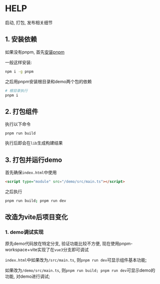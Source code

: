 # HELP
启动, 打包, 发布相关细节
## 1. 安装依赖
如果没有pnpm, 首先[安装pnpm](https://pnpm.io/installation)

一般这样安装:
```bash
npm i -g pnpm
```
之后用pnpm安装根目录和demo两个包的依赖
```bash
# 根目录执行
pnpm i
```

## 2. 打包组件
执行以下命令
```
pnpm run build
```
执行后即会在`lib`生成构建结果

## 3. 打包并运行demo
首先确保`index.html`中使用
```html
<script type="module" src="/demo/src/main.ts"></script>
```
之后执行
```bash
pnpm run build; pnpm run dev
```

## 改造为vite后项目变化
### 1. demo调试实现
原先demo代码放在特定分支, 验证功能比较不方便, 现在使用pnpm-workspace+vite实现了在`vue3`分支即可调试

`index.html`中如果改为`/src/main.ts`, 则`pnpm run dev`可显示组件基本功能; 

如果改为`/demo/src/main.ts`, 则`pnpm run build; pnpm run dev`可显示demo的功能, 对demo进行调试; 
